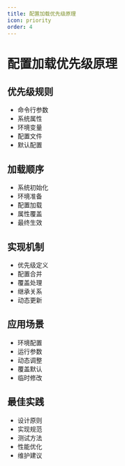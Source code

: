 ```yaml
---
title: 配置加载优先级原理
icon: priority
order: 4
---
```


# 配置加载优先级原理

## 优先级规则
- 命令行参数
- 系统属性
- 环境变量
- 配置文件
- 默认配置

## 加载顺序
- 系统初始化
- 环境准备
- 配置加载
- 属性覆盖
- 最终生效

## 实现机制
- 优先级定义
- 配置合并
- 覆盖处理
- 继承关系
- 动态更新

## 应用场景
- 环境配置
- 运行参数
- 动态调整
- 覆盖默认
- 临时修改

## 最佳实践
- 设计原则
- 实现规范
- 测试方法
- 性能优化
- 维护建议
